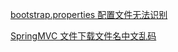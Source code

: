 [ bootstrap.properties 配置文件无法识别](bootstrap-properties)

[SpringMVC 文件下载文件名中文乱码](springmvn-dw-filename)
